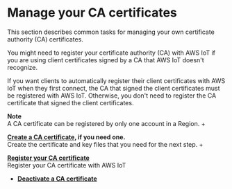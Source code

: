 # Manage your CA certificates<a name="manage-your-CA-certs"></a>

This section describes common tasks for managing your own certificate authority \(CA\) certificates\.

You might need to register your certificate authority \(CA\) with AWS IoT if you are using client certificates signed by a CA that AWS IoT doesn't recognize\.

If you want clients to automatically register their client certificates with AWS IoT when they first connect, the CA that signed the client certificates must be registered with AWS IoT\. Otherwise, you don't need to register the CA certificate that signed the client certificates\.

**Note**  
A CA certificate can be registered by only one account in a Region\.
+ 

**[Create a CA certificate](create-your-CA-cert.md), if you need one\.**  
Create the certificate and key files that you need for the next step\.
+ 

**[Register your CA certificate](register-CA-cert.md)**  
Register your CA certificate with AWS IoT
+ **[Deactivate a CA certificate](deactivate-ca-cert.md)**